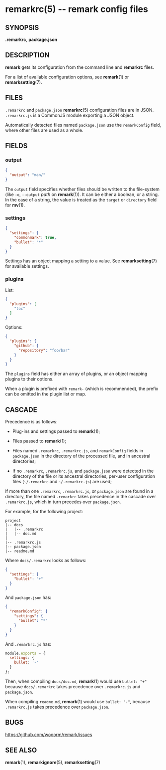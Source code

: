 # remarkrc(5) -- remark config files

## SYNOPSIS

**.remarkrc**, **package.json**

## DESCRIPTION

**remark** gets its configuration from the command line and **remarkrc** files.

For a list of available configuration options, see **remark**(1) or
**remarksetting**(7).

## FILES

`.remarkrc` and `package.json` **remarkrc**(5) configuration files
are in JSON.  `.remarkrc.js` is a CommonJS module exporting a JSON
object.

Automatically detected files named `package.json` use the `remarkConfig`
field, where other files are used as a whole.

## FIELDS

### output

```json
{
  "output": "man/"
}
```

The `output` field specifies whether files should be written to the
file-system (like `-o`, `--output` _path_ on **remark**(1)). It can
be either a boolean, or a string. In the case of a string, the value is
treated as the `target` or `directory` field for **mv**(1).

### settings

```json
{
  "settings": {
    "commonmark": true,
    "bullet": "*"
  }
}
```

Settings has an object mapping a setting to a value.
See **remarksetting**(7) for available settings.

### plugins

List:

```json
{
  "plugins": [
    "toc"
  ]
}
```

Options:

```json
{
  "plugins": {
    "github": {
      "repository": "foo/bar"
    }
  }
}
```

The `plugins` field has either an array of plugins, or an object mapping
plugins to their options.

When a plugin is prefixed with `remark-` (which is recommended), the prefix
can be omitted in the plugin list or map.

## CASCADE

Precedence is as follows:

*   Plug-ins and settings passed to **remark**(1);

*   Files passed to **remark**(1);

*   Files named `.remarkrc`, `.remarkrc.js`, and `remarkConfig` fields
    in `package.json` in the directory of the processed file, and in
    ancestral directories;

*   If no `.remarkrc`, `.remarkrc.js`, and `package.json` were detected
    in the directory of the file or its ancestral directories, per-user
    configuration files (`~/.remarkrc` and `~/.remarkrc.js`) are used;

If more than one `.remarkrc`, `.remarkrc.js`, or `package.json` are
found in a directory, the file named `.remarkrc` takes precedence in the
cascade over `.remarkrc.js`, which in turn precedes over `package.json`.

For example, for the following project:

```text
project
|-- docs
|   |-- .remarkrc
|   |-- doc.md
|
|-- .remarkrc.js
|-- package.json
|-- readme.md
```

Where `docs/.remarkrc` looks as follows:

```json
{
  "settings": {
    "bullet": "+"
  }
}
```

And `package.json` has:

```json
{
  "remarkConfig": {
    "settings": {
      "bullet": "*"
    }
  }
}
```

And `.remarkrc.js` has:

```js
module.exports = {
  settings: {
    bullet: '-'
  }
};
```

Then, when compiling `docs/doc.md`, **remark**(1) would use `bullet: "+"`
because `docs/.remarkrc` takes precedence over `.remarkrc.js` and `package.json`.

When compiling `readme.md`, **remark**(1) would use `bullet: "-"`, because
`.remarkrc.js` takes precedence over `package.json`.

## BUGS

<https://github.com/wooorm/remark/issues>

## SEE ALSO

**remark**(1), **remarkignore**(5), **remarksetting**(7)
